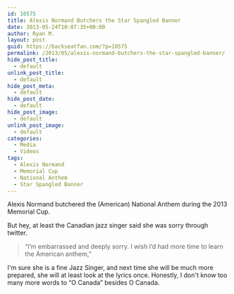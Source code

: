 ```yaml
---
id: 10575
title: Alexis Normand Butchers the Star Spangled Banner
date: 2013-05-24T10:07:35+00:00
author: Ryan M.
layout: post
guid: https://backseatfan.com/?p=10575
permalink: /2013/05/alexis-normand-butchers-the-star-spangled-banner/
hide_post_title:
  - default
unlink_post_title:
  - default
hide_post_meta:
  - default
hide_post_date:
  - default
hide_post_image:
  - default
unlink_post_image:
  - default
categories:
  - Media
  - Videos
tags:
  - Alexis Normand
  - Memorial Cup
  - National Anthem
  - Star Spangled Banner
---
```


<div class="entry">
  <p>
    Alexis Normand butchered the (American) National Anthem during the 2013 Memorial Cup.
  </p>

  <p>
  </p>

  <p>
    But hey, at least the Canadian jazz singer said she was sorry through twitter.
  </p>

  <blockquote>
    <p>
      “I’m embarrassed and deeply sorry. I wish I’d had more time to learn the American anthem,”
    </p>
  </blockquote>

  <p>
    I'm sure she is a fine Jazz Singer, and next time she will be much more prepared, she will at least look at the lyrics once. Honestly, I don't know too many more words to &#8220;O Canada&#8221; besides O Canada.
  </p>
</div>

